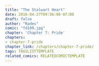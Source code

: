 ```yaml
---
title: "The Stalwart Heart"
date: 2016-04-27T09:56:00-07:00
draft: false
author: "Rades"
comic: "fd109.jpg"
chapter: 'Chapter 7: Pride'
chapters:
- chapter-7-pride
chapter_link: /chapters/chapter-7-pride/
tags: TAGSLISTTEMPLATE
related_comics: RELATEDCOMICTEMPLATE
---
```

